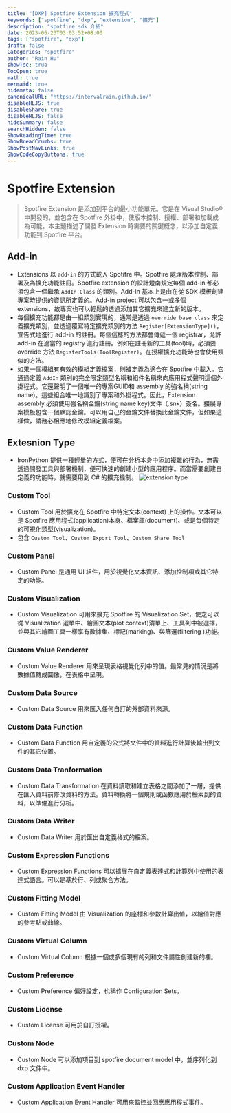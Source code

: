 ```yaml
---
title: "[DXP] Spotfire Extension 擴充程式"
keywords: ["spotfire", "dxp", "extension", "擴充"]
description: "spotfire sdk 介紹"
date: 2023-06-23T03:03:52+08:00
tags: ["spotfire", "dxp"]
draft: false
Categories: "spotfire"
author: "Rain Hu"
showToc: true
TocOpen: true
math: true
mermaid: true
hidemeta: false
canonicalURL: "https://intervalrain.github.io/"
disableHLJS: true
disableShare: true
disableHLJS: false
hideSummary: false
searchHidden: false
ShowReadingTime: true
ShowBreadCrumbs: true
ShowPostNavLinks: true
ShowCodeCopyButtons: true
---
```


# Spotfire Extension
> Spotfire Extension 是添加到平台的最小功能單元。它是在 Visual Studio® 中開發的，並包含在 Spotfire 外掛中，使版本控制、授權、部署和加載成為可能。本主題描述了開發 Extension 時需要的關鍵概念，以添加自定義功能到 Spotfire 平台。
## Add-in
+ Extensions 以 `add-in` 的方式載入 Spotifre 中。Spotfire 處理版本控制、部署及為擴充功能註冊。Spotfire extension 的設計燈南規定每個 add-in 都必須包含一個繼承 `AddIn Class` 的類別。Add-in 基本上是由在從 SDK 模板創建專案時提供的資訊所定義的。Add-in project 可以包含一或多個 extensions，故專案也可以輕鬆的透過添加其它擴充來建立新的版本。
+ 每個擴充功能都是由一組類別實現的，通常是透過 `override base class` 來定義擴充類別，並透過覆寫特定擴充類別的方法 `Register[ExtensionType]()`，宣告式地進行 add-in 的註冊。每個這樣的方法都會傳遞一個 registrar，允許 add-in 在適當的 registry 進行註冊。例如在註冊新的工具(tool)時，必須要 override 方法 `RegisterTools(ToolRegister)`。在授權擴充功能時也會使用類似的方法。
+ 如果一個模組有有效的模組定義檔案，則被定義為適合在 Spotfire 中載入。它通過定義 `AddIn` 類別的完全限定類型名稱和組件名稱來向應用程式聲明這個外掛程式。它還聲明了一個唯一的專案GUID和 assembly 的強名稱(string name)。這些組合唯一地識別了專案和外掛程式。因此，Extension assembly 必須使用強名稱金鑰(string name key)文件（.snk）簽名。擴展專案模板包含一個默認金鑰。可以用自己的金鑰文件替換此金鑰文件，但如果這樣做，請務必相應地修改模組定義檔案。


## Extesnion Type
+ IronPython 提供一種輕量的方式，便可在分析本身中添加複雜的行為，無需透過開發工具與部署機制，便可快速的創建小型的應用程序。而當需要創建自定義的功能時，就需要用到 C# 的擴充機制。
![extension type](https://supportinfo.tibco.com/stca/comm/How-to-choose-between-using-IronPython-scripting-and-creating-a-C-Extension-when-developing-for-TIBCO-Spotfire-3.png)
### Custom Tool
+ Custom Tool 用於擴充在 Spotfire 中特定文本(context) 上的操作。文本可以是 Spotfire 應用程式(application)本身、檔案庫(document)、或是每個特定的可視化類型(visualization)。
+ 包含 `Custom Tool`、`Custom Export Tool`、`Custom Share Tool`
### Custom Panel
+ Custom Panel 是通用 UI 組件，用於視覺化文本資訊、添加控制項或其它特定的功能。
### Custom Visualization
+ Custom Visualization 可用來擴充 Spotfire 的 Visualization Set，使之可以從 Visualization 選單中、繪圖文本(plot context)清單上、工具列中被選擇，並與其它繪圖工具一樣享有數據集、標記(marking)、與篩選(filtering )功能。
### Custom Value Renderer
+ Custom Value Renderer 用來呈現表格視覺化列中的值。最常見的情況是將數據值轉成圖像，在表格中呈現。
### Custom Data Source
+ Custom Data Source 用來匯入任何自訂的外部資料來源。
### Custom Data Function
+ Custom Data Function 用自定義的公式將文件中的資料進行計算後輸出到文件的其它位置。
### Custom Data Tranformation
+ Custom Data Transformation 在資料讀取和建立表格之間添加了一層，提供在匯入資料前修改資料的方法。資料轉換將一個規則或函數應用於檢索到的資料，以準備進行分析。
### Custom Data Writer
+ Custom Data Writer 用於匯出自定義格式的檔案。
### Custom Expression Functions
+ Custom Expression Functions 可以擴展在自定義表達式和計算列中使用的表達式語言。可以是基於行、列或聚合方法。
### Custom Fitting Model
+ Custom Fitting Model 由 Visualization 的座標和參數計算出值，以繪值對應的參考點或曲線。
### Custom Virtual Column
+ Custom Virtual Column 根據一個或多個現有的列和文件屬性創建新的欄。
### Custom Preference
+ Custom Preference 偏好設定，也稱作 Configuration Sets。
### Custom License
+ Custom License 可用於自訂授權。
### Custom Node
+ Custom Node 可以添加項目到 spotfire document model 中，並序列化到 dxp 文件中。
### Custom Application Event Handler
+ Custom Application Event Handler 可用來監控並回應應用程式事件。